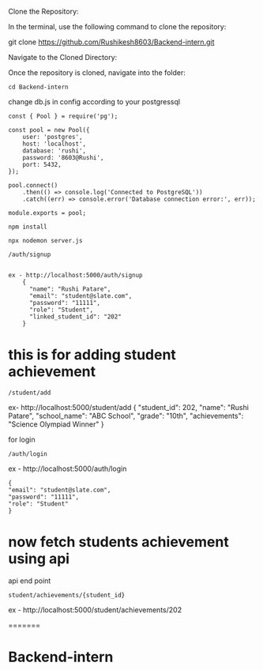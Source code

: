 Clone the Repository:

In the terminal, use the following command to clone the repository:

git clone https://github.com/Rushikesh8603/Backend-intern.git

Navigate to the Cloned Directory:

Once the repository is cloned, navigate into the folder:

	cd Backend-intern

change db.js in config according to your postgressql


	const { Pool } = require('pg');
	
	const pool = new Pool({
	    user: 'postgres',
	    host: 'localhost',
	    database: 'rushi',
	    password: '8603@Rushi',
	    port: 5432,
	});
	
	pool.connect()
	    .then(() => console.log('Connected to PostgreSQL'))
	    .catch((err) => console.error('Database connection error:', err));
	
	module.exports = pool;


<!-- install Dependencies (if not already done): If you haven't installed the dependencies yet (or if you're not sure), run the following command to install all required packages listed in the package.json file: -->

	npm install


<!-- Run the Server: Once all dependencies are installed, you can run the application. Assuming the main server file is server.js or app.js, you can run the app with one of these commands:

If you have nodemon installed (locally or globally): -->



	npx nodemon server.js



<!-- API Endpoints -->

<!-- 

This endpoint allows users to register by providing their name, email, password, role and lined_student_id -->


	/auth/signup
 

	ex - http://localhost:5000/auth/signup
		{
		  "name": "Rushi Patare",
		  "email": "student@slate.com",
		  "password": "11111",
		  "role": "Student",
		  "linked_student_id": "202"
		}



# this is for adding  student achievement


	/student/add


ex- http://localhost:5000/student/add
	{
	    "student_id": 202,
	    "name": "Rushi Patare",
	    "school_name": "ABC School",
	    "grade": "10th",
	    "achievements": "Science Olympiad Winner"
	}


for login 

	/auth/login

ex  -
    http://localhost:5000/auth/login

    {
    "email": "student@slate.com",
    "password": "11111",
    "role": "Student"
    }


#  now fetch students achievement  using api


<!--
 Using Postman for Token Validation:
Log in to get a new token (using your POST /auth/login route).
Copy the Bearer Token returned by the login response.
In Postman:
Set the request type to GET and the URL to http://localhost:5000/student/achievements/202.
Go to the Authorization tab.
Set Type to Bearer Token.
Paste the token you got from login in the Token field.
Send the request. -->

api end point 
	
	student/achievements/{student_id}
	
    
ex - http://localhost:5000/student/achievements/202







=======
# Backend-intern

